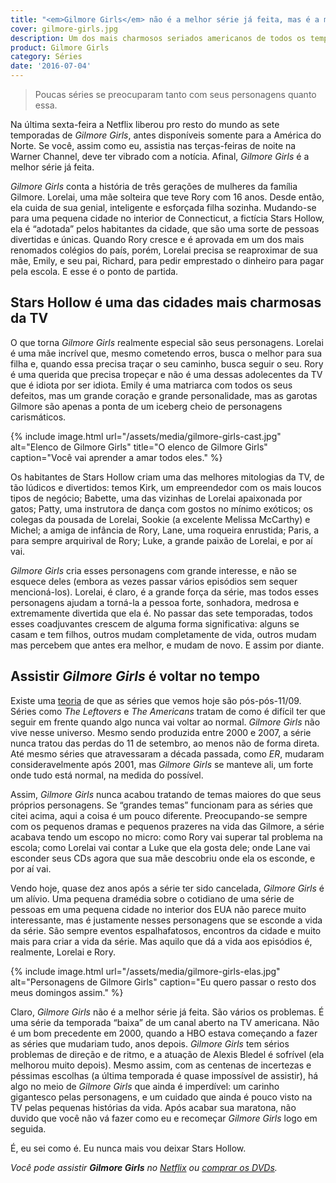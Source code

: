 ```yaml
---
title: "<em>Gilmore Girls</em> não é a melhor série já feita, mas é a melhor série já feita"
cover: gilmore-girls.jpg
description: Um dos mais charmosos seriados americanos de todos os tempos está disponível na Netflix — é hora de rever <em>Gilmore Girls</em> o resto de nossa existência.
product: Gilmore Girls
category: Séries
date: '2016-07-04'
---
```


> Poucas séries se preocuparam tanto com seus personagens quanto essa.

Na última sexta-feira a Netflix liberou pro resto do mundo as sete temporadas de _Gilmore Girls_, antes disponíveis somente para a América do Norte. Se você, assim como eu, assistia nas terças-feiras de noite na Warner Channel, deve ter vibrado com a notícia. Afinal, _Gilmore Girls_ é a melhor série já feita.

_Gilmore Girls_ conta a história de três gerações de mulheres da família Gilmore. Lorelai, uma mãe solteira que teve Rory com 16 anos. Desde então, ela cuida de sua genial, inteligente e esforçada filha sozinha. Mudando-se para uma pequena cidade no interior de Connecticut, a fictícia Stars Hollow, ela é “adotada” pelos habitantes da cidade, que são uma sorte de pessoas divertidas e únicas. Quando Rory cresce e é aprovada em um dos mais renomados colégios do país, porém, Lorelai precisa se reaproximar de sua mãe, Emily, e seu pai, Richard, para pedir emprestado o dinheiro para pagar pela escola. E esse é o ponto de partida.

## Stars Hollow é uma das cidades mais charmosas da TV

O que torna _Gilmore Girls_ realmente especial são seus personagens. Lorelai é uma mãe incrível que, mesmo cometendo erros, busca o melhor para sua filha e, quando essa precisa traçar o seu caminho, busca seguir o seu. Rory é uma querida que precisa tropeçar e não é uma dessas adolecentes da TV que é idiota por ser idiota. Emily é uma matriarca com todos os seus defeitos, mas um grande coração e grande personalidade, mas as garotas Gilmore são apenas a ponta de um iceberg cheio de personagens carismáticos.

{% include image.html url="/assets/media/gilmore-girls-cast.jpg" alt="Elenco de Gilmore Girls" title="O elenco de Gilmore Girls" caption="Você vai aprender a amar todos eles." %}

Os habitantes de Stars Hollow criam uma das melhores mitologias da TV, de tão lúdicos e divertidos: temos Kirk, um empreendedor com os mais loucos tipos de negócio; Babette, uma das vizinhas de Lorelai apaixonada por gatos; Patty, uma instrutora de dança com gostos no mínimo exóticos; os colegas da pousada de Lorelai, Sookie (a excelente Melissa McCarthy) e Michel; a amiga de infância de Rory, Lane, uma roqueira enrustida; Paris, a para sempre arquirival de Rory; Luke, a grande paixão de Lorelai, e por aí vai.

_Gilmore Girls_ cria esses personagens com grande interesse, e não se esquece deles (embora as vezes passar vários episódios sem sequer mencioná-los). Lorelai, é claro, é a grande força da série, mas todos esses personagens ajudam a torná-la a pessoa forte, sonhadora, medrosa e extremamente divertida que ela é. No passar das sete temporadas, todos esses coadjuvantes crescem de alguma forma significativa: alguns se casam e tem filhos, outros mudam completamente de vida, outros mudam mas percebem que antes era melhor, e mudam de novo. E assim por diante.

## Assistir _Gilmore Girls_ é voltar no tempo

Existe uma [teoria](http://www.avclub.com/article/emnew-girlem-is-the-first-post-post-911-show-makes-80850) de que as séries que vemos hoje são pós-pós-11/09. Séries como _The Leftovers_ e _The Americans_ tratam de como é difícil ter que seguir em frente quando algo nunca vai voltar ao normal. _Gilmore Girls_ não vive nesse universo. Mesmo sendo produzida entre 2000 e 2007, a série nunca tratou das perdas do 11 de setembro, ao menos não de forma direta. Até mesmo séries que atravessaram a década passada, como _ER_, mudaram consideravelmente após 2001, mas _Gilmore Girls_ se manteve ali, um forte onde tudo está normal, na medida do possível.

Assim, _Gilmore Girls_ nunca acabou tratando de temas maiores do que seus próprios personagens. Se “grandes temas” funcionam para as séries que citei acima, aqui a coisa é um pouco diferente. Preocupando-se sempre com os pequenos dramas e pequenos prazeres na vida das Gilmore, a série acabava tendo um escopo no micro: como Rory vai superar tal problema na escola; como Lorelai vai contar a Luke que ela gosta dele; onde Lane vai esconder seus CDs agora que sua mãe descobriu onde ela os esconde, e por aí vai.

Vendo hoje, quase dez anos após a série ter sido cancelada, _Gilmore Girls_ é um alívio. Uma pequena dramédia sobre o cotidiano de uma série de pessoas em uma pequena cidade no interior dos EUA não parece muito interessante, mas é justamente nesses personagens que se esconde a vida da série. São sempre eventos espalhafatosos, encontros da cidade e muito mais para criar a vida da série. Mas aquilo que dá a vida aos episódios é, realmente, Lorelai e Rory.

{% include image.html url="/assets/media/gilmore-girls-elas.jpg" alt="Personagens de Gilmore Girls" caption="Eu quero passar o resto dos meus domingos assim." %}

Claro, _Gilmore Girls_ não é a melhor série já feita. São vários os problemas. É uma série da temporada “baixa” de um canal aberto na TV americana. Não é um bom precedente em 2000, quando a HBO estava começando a fazer as séries que mudariam tudo, anos depois. _Gilmore Girls_ tem sérios problemas de direção e de ritmo, e a atuação de Alexis Bledel é sofrível (ela melhorou muito depois). Mesmo assim, com as centenas de incertezas e péssimas escolhas (a última temporada é quase impossível de assistir), há algo no meio de _Gilmore Girls_ que ainda é imperdível: um carinho gigantesco pelas personagens, e um cuidado que ainda é pouco visto na TV pelas pequenas histórias da vida. Após acabar sua maratona, não duvido que você não vá fazer como eu e recomeçar _Gilmore Girls_ logo em seguida.

É, eu sei como é. Eu nunca mais vou deixar Stars Hollow.

_Você pode assistir **Gilmore Girls** no [Netflix](https://www.netflix.com/title/70155618) ou [comprar os DVDs](https://redir.lomadee.com/s/90cc8bda)._
